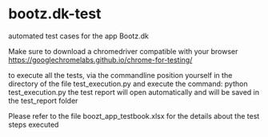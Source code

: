 # bootz.dk-test
automated test cases for the app Bootz.dk

Make sure to download a chromedriver compatible with your browser https://googlechromelabs.github.io/chrome-for-testing/

to execute all the tests, via the commandline position yourself in the directory of the file test_execution.py and execute the command: python test_execution.py
the test report will open automatically and will be saved in the test_report folder

Please refer to the file boozt_app_testbook.xlsx for the details about the test steps executed